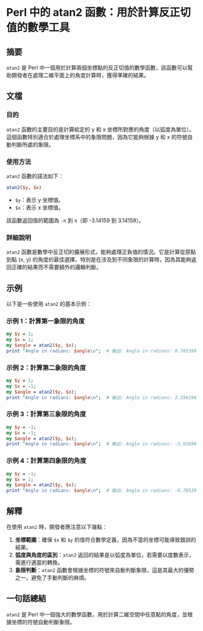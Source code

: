 <!--
Meta Description: # Perl 中的 atan2 函數：用於計算反正切值的數學工具 ## 摘要 `atan2` 是 Perl 中一個用於計算兩個坐標點的反正切值的數學函數，該函數可以幫助開發者在處理二維平面上的角度計算時，獲得準確的結果。 ## 文檔 ### 目的 `atan2` 函數的主要目的是計算給定的 y 和 ...
Meta Keywords: angle, atan2, perl, radians, print
-->

# Perl 中的 atan2 函數：用於計算反正切值的數學工具

## 摘要
`atan2` 是 Perl 中一個用於計算兩個坐標點的反正切值的數學函數，該函數可以幫助開發者在處理二維平面上的角度計算時，獲得準確的結果。

## 文檔

### 目的
`atan2` 函數的主要目的是計算給定的 y 和 x 坐標所對應的角度（以弧度為單位）。這個函數特別適合於處理坐標系中的象限問題，因為它能夠根據 y 和 x 的符號自動判斷所處的象限。

### 使用方法
`atan2` 函數的語法如下：

```perl
atan2($y, $x)
```

- `$y`：表示 y 坐標值。
- `$x`：表示 x 坐標值。

該函數返回值的範圍為 `-π` 到 `π`（即 -3.14159 到 3.14159）。

### 詳細說明
`atan2` 函數是數學中反正切的擴展形式，能夠處理正負值的情況。它是計算從原點到點 (x, y) 的角度的最佳選擇，特別是在涉及到不同象限的計算時，因為其能夠返回正確的結果而不需要額外的邏輯判斷。

## 示例

以下是一些使用 `atan2` 的基本示例：

### 示例 1：計算第一象限的角度
```perl
my $y = 1;
my $x = 1;
my $angle = atan2($y, $x);
print "Angle in radians: $angle\n";  # 輸出: Angle in radians: 0.785398163397448
```

### 示例 2：計算第二象限的角度
```perl
my $y = 1;
my $x = -1;
my $angle = atan2($y, $x);
print "Angle in radians: $angle\n";  # 輸出: Angle in radians: 2.35619449019234
```

### 示例 3：計算第三象限的角度
```perl
my $y = -1;
my $x = -1;
my $angle = atan2($y, $x);
print "Angle in radians: $angle\n";  # 輸出: Angle in radians: -3.92699081698724
```

### 示例 4：計算第四象限的角度
```perl
my $y = -1;
my $x = 1;
my $angle = atan2($y, $x);
print "Angle in radians: $angle\n";  # 輸出: Angle in radians: -0.785398163397448
```

## 解釋
在使用 `atan2` 時，開發者應注意以下幾點：

1. **坐標範圍**：確保 `$x` 和 `$y` 的值符合數學定義，因為不當的坐標可能導致錯誤的結果。
2. **弧度與角度的區別**：`atan2` 返回的結果是以弧度為單位，若需要以度數表示，需進行適當的轉換。
3. **象限判斷**：`atan2` 函數會根據坐標的符號來自動判斷象限，這是其最大的優勢之一，避免了手動判斷的麻煩。

## 一句話總結
`atan2` 是 Perl 中一個強大的數學函數，用於計算二維空間中任意點的角度，並根據坐標的符號自動判斷象限。